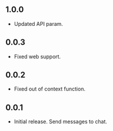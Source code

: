 ## 1.0.0

* Updated API param.

## 0.0.3

* Fixed web support.

## 0.0.2

* Fixed out of context function.

## 0.0.1

* Initial release. Send messages to chat.
